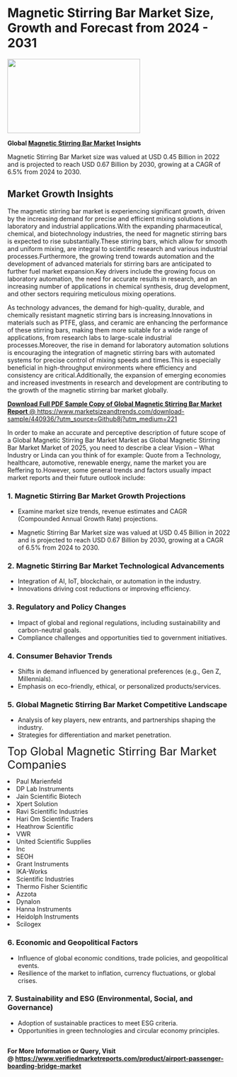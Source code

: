<H1>Magnetic Stirring Bar Market Size, Growth and Forecast from 2024 - 2031</H1><img class="aligncenter size-medium wp-image-584254" src="https://thirdeyenews.in/wp-content/uploads/2024/09/Global-Market-Research-300x168.jpeg" alt="" width="300" height="168" /><p><strong>Global&nbsp;<a href="https://www.marketsizeandtrends.com/download-sample/440936/?utm_source=Github8j?utm_medium=221">Magnetic Stirring Bar Market</a> Insights</strong></p><p>Magnetic Stirring Bar Market size was valued at USD 0.45 Billion in 2022 and is projected to reach USD 0.67 Billion by 2030, growing at a CAGR of 6.5% from 2024 to 2030.</p><p><h2>Market Growth Insights</h2> <p>The magnetic stirring bar market is experiencing significant growth, driven by the increasing demand for precise and efficient mixing solutions in laboratory and industrial applications.With the expanding pharmaceutical, chemical, and biotechnology industries, the need for magnetic stirring bars is expected to rise substantially.These stirring bars, which allow for smooth and uniform mixing, are integral to scientific research and various industrial processes.Furthermore, the growing trend towards automation and the development of advanced materials for stirring bars are anticipated to further fuel market expansion.Key drivers include the growing focus on laboratory automation, the need for accurate results in research, and an increasing number of applications in chemical synthesis, drug development, and other sectors requiring meticulous mixing operations.</p> <p><a href="#"></a></p> <p>As technology advances, the demand for high-quality, durable, and chemically resistant magnetic stirring bars is increasing.Innovations in materials such as PTFE, glass, and ceramic are enhancing the performance of these stirring bars, making them more suitable for a wide range of applications, from research labs to large-scale industrial processes.Moreover, the rise in demand for laboratory automation solutions is encouraging the integration of magnetic stirring bars with automated systems for precise control of mixing speeds and times.This is especially beneficial in high-throughput environments where efficiency and consistency are critical.Additionally, the expansion of emerging economies and increased investments in research and development are contributing to the growth of the magnetic stirring bar market globally.</p> <p><a href="#"></p><p><span class=""><strong>Download Full PDF Sample Copy of Global Magnetic Stirring Bar Market Report</strong> @ <a href="https://www.marketsizeandtrends.com/download-sample/440936/?utm_source=Github8j?utm_medium=221" target="_blank">https://www.marketsizeandtrends.com/download-sample/440936/?utm_source=Github8j?utm_medium=221</a></span></p><p>In order to make an accurate and perceptive description of future scope of a Global&nbsp;Magnetic Stirring Bar Market Market as Global&nbsp;Magnetic Stirring Bar Market Market of 2025, you need to describe a clear Vision &ndash; What Industry or Linda can you think of for example: Quote from a Technology, healthcare, automotive, renewable energy, name the market you are Reffering to.However, some general trends and factors usually impact market reports and their future outlook include:</p><h3>1.&nbsp;<strong>Magnetic Stirring Bar Market Growth Projections</strong></h3><ul><li>Examine market size trends, revenue estimates and CAGR (Compounded Annual Growth Rate) projections.</li><li><p>Magnetic Stirring Bar Market size was valued at USD 0.45 Billion in 2022 and is projected to reach USD 0.67 Billion by 2030, growing at a CAGR of 6.5% from 2024 to 2030.</p></li></ul><h3>2.&nbsp;<strong>Magnetic Stirring Bar Market Technological Advancements</strong></h3><ul><li>Integration of AI, IoT, blockchain, or automation in the industry.</li><li>Innovations driving cost reductions or improving efficiency.</li></ul><h3>3.&nbsp;<strong>Regulatory and Policy Changes</strong></h3><ul><li>Impact of global and regional regulations, including sustainability and carbon-neutral goals.</li><li>Compliance challenges and opportunities tied to government initiatives.</li></ul><h3>4.&nbsp;<strong>Consumer Behavior Trends</strong></h3><ul><li>Shifts in demand influenced by generational preferences (e.g., Gen Z, Millennials).</li><li>Emphasis on eco-friendly, ethical, or personalized products/services.</li></ul><h3>5.&nbsp;<strong>Global Magnetic Stirring Bar Market Competitive Landscape</strong></h3><ul><li>Analysis of key players, new entrants, and partnerships shaping the industry.</li><li>Strategies for differentiation and market penetration.</li></ul><p data-pm-slice="1 1 []"><span style="color: inherit; font-family: inherit; font-size: 25px;">Top Global Magnetic Stirring Bar Market Companies</span></p><div class="" data-test-id=""><p><li>Paul Marienfeld</li><li> DP Lab Instruments</li><li> Jain Scientific Biotech</li><li> Xpert Solution</li><li> Ravi Scientific Industries</li><li> Hari Om Scientific Traders</li><li> Heathrow Scientific</li><li> VWR</li><li> United Scientific Supplies</li><li> Inc</li><li> SEOH</li><li> Grant Instruments</li><li> IKA-Works</li><li> Scientific Industries</li><li> Thermo Fisher Scientific</li><li> Azzota</li><li> Dynalon</li><li> Hanna Instruments</li><li> Heidolph Instruments</li><li> Scilogex</li></p></div><h3>6.&nbsp;<strong>Economic and Geopolitical Factors</strong></h3><ul><li>Influence of global economic conditions, trade policies, and geopolitical events.</li><li>Resilience of the market to inflation, currency fluctuations, or global crises.</li></ul><h3>7.&nbsp;<strong>Sustainability and ESG (Environmental, Social, and Governance)</strong></h3><ul><li>Adoption of sustainable practices to meet ESG criteria.</li><li>Opportunities in green technologies and circular economy principles.</li></ul><h2><strong style="font-size: 14px;">For More Information or Query, Visit @&nbsp;</strong><a style="background-color: #ffffff; font-size: 14px;" href="https://www.marketsizeandtrends.com/report/magnetic-stirring-bar-market/" target="_blank">https://www.verifiedmarketreports.com/product/airport-passenger-boarding-bridge-market</a></h2>